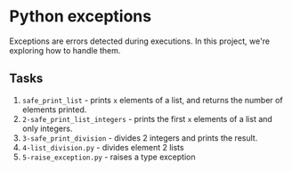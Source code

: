 # Python exceptions
Exceptions are errors detected during executions. In this project, we're exploring how to handle them.

## Tasks
1. `safe_print_list` - prints `x` elements of a list, and returns the number of elements printed.
2. `2-safe_print_list_integers` - prints the first `x` elements of a list and only integers.
3. `3-safe_print_division` - divides 2 integers and prints the result.
4. `4-list_division.py` - divides element 2 lists
5. `5-raise_exception.py` - raises a type exception
